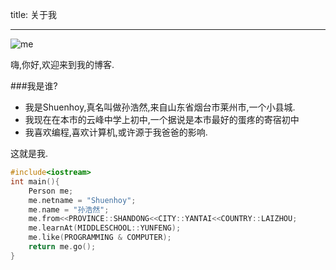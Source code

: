 title: 关于我

---
![me](https://www.diigo.com/item/p/poebsbqzbpeoerqsbzbacrbbpp/c395b420b0b71837a6ae7b2d25c8eda3)



嗨,你好,欢迎来到我的博客.

###我是谁?
  * 我是Shuenhoy,真名叫做孙浩然,来自山东省烟台市莱州市,一个小县城.
  * 我现在在本市的云峰中学上初中,一个据说是本市最好的蛋疼的寄宿初中
  * 我喜欢编程,喜欢计算机,或许源于我爸爸的影响.

这就是我.
    

```c++
#include<iostream>
int main(){
    Person me;
    me.netname = "Shuenhoy";
    me.name = "孙浩然";
    me.from<<PROVINCE::SHANDONG<<CITY::YANTAI<<COUNTRY::LAIZHOU;
    me.learnAt(MIDDLESCHOOL::YUNFENG);
    me.like(PROGRAMMING & COMPUTER);
    return me.go();
}
```
